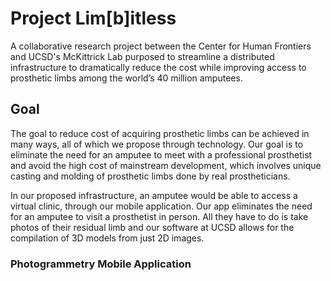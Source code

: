 # Project Lim[b]itless

A collaborative research project between the Center for Human Frontiers and UCSD's McKittrick Lab purposed to streamline a distributed infrastructure to dramatically reduce the cost while improving access to prosthetic limbs among the world’s 40 million amputees.

## Goal

The goal to reduce cost of acquiring prosthetic limbs can be achieved in many ways, all of which we propose through technology. Our goal is to eliminate the need for an amputee to meet with a professional prosthetist and avoid the high cost of mainstream development, which involves unique casting and molding of prosthetic limbs done by real prostheticians.

In our proposed infrastructure, an amputee would be able to access a virtual clinic, through our mobile application. Our app eliminates the need for an amputee to visit a prosthetist in person. All they have to do is take photos of their residual limb and our software at UCSD allows for the compilation of 3D models from just 2D images.

### Photogrammetry Mobile Application
